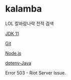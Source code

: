 # kalamba
 LOL 칼바람나락 전적 검색
 
 [JDK 11](https://www.oracle.com/java/technologies/javase/jdk11-archive-downloads.html)
 
 [Git](https://git-scm.com/downloads)
 
 [Node.js](https://nodejs.org/ko/)
 
 [dotenv-Java](https://github.com/cdimascio/dotenv-java)

 Error 503 - Riot Server Issue.

